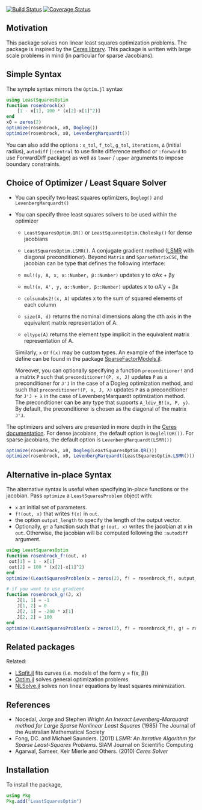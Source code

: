 [![Build Status](https://travis-ci.org/matthieugomez/LeastSquaresOptim.jl.svg?branch=master)](https://travis-ci.org/matthieugomez/LeastSquaresOptim.jl)
[![Coverage Status](https://coveralls.io/repos/matthieugomez/LeastSquaresOptim.jl/badge.svg?branch=master&service=github)](https://coveralls.io/github/matthieugomez/LeastSquaresOptim.jl?branch=master)
## Motivation

This package solves non linear least squares optimization problems. The package is inspired by the [Ceres library](http://ceres-solver.org/nnls_solving.html).  This package is written with large scale problems in mind (in particular for sparse Jacobians). 


## Simple Syntax
The symple syntax mirrors the `Optim.jl` syntax

```julia
using LeastSquaresOptim
function rosenbrock(x)
	[1 - x[1], 100 * (x[2]-x[1]^2)]
end
x0 = zeros(2)
optimize(rosenbrock, x0, Dogleg())
optimize(rosenbrock, x0, LevenbergMarquardt())
```
You can also add the options : `x_tol`, `f_tol`, `g_tol`, `iterations`, `Δ` (initial radius), `autodiff` (`:central` to use finite difference method or `:forward` to use ForwardDiff package) as well as `lower` / `upper` arguments to impose boundary constraints.


## Choice of Optimizer / Least Square Solver
- You can specify two least squares optimizers, `Dogleg()` and `LevenbergMarquardt()`
- You can specify three least squares solvers to be used within the optimizer
	- `LeastSquaresOptim.QR()` or  `LeastSquaresOptim.Cholesky()` for dense jacobians
	- `LeastSquaresOptim.LSMR()`. A conjugate gradient method ([LSMR]([http://web.stanford.edu/group/SOL/software/lsmr/) with diagonal preconditioner). Beyond `Matrix` and `SparseMatrixCSC`, the jacobian can be type that defines the following interface:

	- `mul!(y, A, x, α::Number, β::Number)` updates y to αAx + βy
	- `mul!(x, A', y, α::Number, β::Number)` updates x to αA'y + βx
	- `colsumabs2!(x, A)` updates x to the sum of squared elements of each column
	- `size(A, d)` returns the nominal dimensions along the dth axis in the equivalent matrix representation of A.
	- `eltype(A)` returns the element type implicit in the equivalent matrix representation of A.

	Similarly, `x` or `f(x)` may be custom types. An example of the interface to define can be found in the package [SparseFactorModels.jl](https://github.com/matthieugomez/SparseFactorModels.jl).

	Moreover, you can optionally specifying a function `preconditioner!` and a matrix `P` such that `preconditioner!(P, x, J)` updates `P` as a preconditioner for `J'J` in the case of a Dogleg optimization method, and such that `preconditioner!(P, x, J, λ)` updates `P` as a preconditioner for `J'J + λ` in the case of LevenbergMarquardt optimization method. The preconditioner can be any type that supports `A_ldiv_B!(x, P, y)`. By default, the preconditioner is chosen as the diagonal of the matrix `J'J`. 


The optimizers and solvers are presented in more depth in the [Ceres documentation](http://ceres-solver.org/nnls_solving.html). For dense jacobians, the default option is `Doglel(QR())`. For sparse jacobians, the default option is  `LevenbergMarquardt(LSMR())`

```julia
optimize(rosenbrock, x0, Dogleg(LeastSquaresOptim.QR()))
optimize(rosenbrock, x0, LevenbergMarquardt(LeastSquaresOptim.LSMR()))
```


## Alternative in-place Syntax
The alternative syntax is useful when specifying in-place functions or the jacobian. Pass `optimize` a `LeastSquaresProblem` object with:
 - `x` an initial set of parameters.
 - `f!(out, x)` that writes `f(x)` in `out`.
 - the option `output_length` to specify the length of the output vector. 
 - Optionally, `g!` a function such that `g!(out, x)` writes the jacobian at x in `out`. Otherwise, the jacobian will be computed following the `:autodiff` argument.

```julia
using LeastSquaresOptim
function rosenbrock_f!(out, x)
 out[1] = 1 - x[1]
 out[2] = 100 * (x[2]-x[1]^2)
end
optimize!(LeastSquaresProblem(x = zeros(2), f! = rosenbrock_f!, output_length = 2, autodiff = :central), Dogleg())

# if you want to use gradient
function rosenbrock_g!(J, x)
    J[1, 1] = -1
    J[1, 2] = 0
    J[2, 1] = -200 * x[1]
    J[2, 2] = 100
end
optimize!(LeastSquaresProblem(x = zeros(2), f! = rosenbrock_f!, g! = rosenbrock_g!, output_length = 2), Dogleg())
```



## Related packages
Related:
- [LSqfit.jl](https://github.com/JuliaOpt/LsqFit.jl) fits curves (i.e. models of the form y = f(x, β))
- [Optim.jl](https://github.com/JuliaOpt/Optim.jl) solves general optimization problems.
- [NLSolve.jl](https://github.com/EconForge/NLsolve.jl) solves non linear equations by least squares minimization.


## References
- Nocedal, Jorge and Stephen Wright *An Inexact Levenberg-Marquardt method for Large Sparse Nonlinear Least Squares*  (1985) The Journal of the Australian Mathematical Society
- Fong, DC. and Michael Saunders. (2011) *LSMR: An Iterative Algorithm for Sparse Least-Squares Problems*.  SIAM Journal on Scientific Computing
- Agarwal, Sameer, Keir Mierle and Others. (2010) *Ceres Solver*

## Installation
To install the package,
```julia
using Pkg
Pkg.add("LeastSquaresOptim")
```
